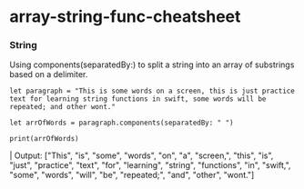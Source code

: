 # array-string-func-cheatsheet

### String
Using components(separatedBy:) to split a string into an array of substrings based on a delimiter.

 ```
let paragraph = "This is some words on a screen, this is just practice text for learning string functions in swift, some words will be repeated; and other wont."

let arrOfWords = paragraph.components(separatedBy: " ")

print(arrOfWords)
```
| Output: ["This", "is", "some", "words", "on", "a", "screen,", "this", "is", "just", "practice", "text", "for", "learning", "string", "functions", "in", "swift,", "some", "words", "will", "be", "repeated;", "and", "other", "wont."] 
